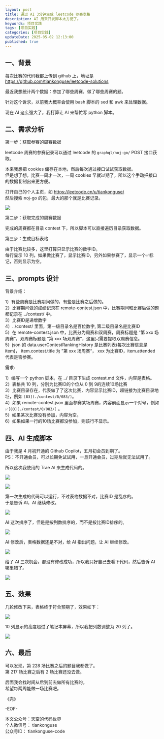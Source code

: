 ```yaml
---
layout: post  
title: 通过 AI 3分钟生成 leetcode 参赛表格           
description: AI 用来开发脚本太方便了。  
keywords: 项目实践 
tags: [项目实践]  
categories: [项目实践]  
updateDate: 2025-05-02 12:13:00
published: true  
---
```


## 一、背景


每次比赛的代码我都上传到 github 上，地址是 https://github.com/tiankonguse/leetcode-solutions  


最近我想统计两个数据：参加了哪些周赛，做了哪些周赛的题。  


针对这个诉求，以前我大概率会使用 bash 脚本的 sed 和 awk 来处理数据。  


现在 AI 这么强大了，我打算让 AI 来帮忙写 python 脚本。  


## 二、需求分析  


第一步：获取参赛的周赛数据  


leetcode 周赛的参赛记录可以通过 leetcode 的 `graphql/noj-go/` POST 接口获取。  


本来我想把 cookies 储存在本地，然后每次通过接口试试获取数据。  
但是想了想，比赛一周才一次，一周 cookies 早就过期了，所以这个手动把接口的数据复制出来更方便。  


打开自己的个人主页，如 https://leetcode.cn/u/tiankonguse/  
然后搜索 noj-go 的包，最大的那个就是比赛记录。  


![](https://res2025.tiankonguse.com/images/2025/05/02/001.png)   



第二步：获取完成的周赛数据  


完成的周赛都在目录 contest 下，所以脚本可以直接遍历目录获取数据。  


第三步：生成目标表格  


由于比赛比较多，这里打算只显示比赛的数字ID。  
每行显示 10 列，如果做比赛了，显示比赛ID，另外如果参赛了，显示一个✅标记，否则显示为空。   


## 三、prompts 设计  


背景介绍：  


1）有些周赛是比赛期间做的，有些是比赛之后做的。  
2）比赛期间做的成绩记录在 remote-contest.json 中，比赛期间和比赛后做的题都记录在 ../contest/ 中。  
3）比赛ID是递增数字  
4）../contest/ 里面，第一级目录名是百位数字, 第二级目录名是比赛ID  
5）在 remote-contest.json 中，比赛分为周赛和双周赛，周赛标题是 ”第 xxx 场周赛“，双周赛标题是 ”第 xxx 场双周赛“，这里只需要提取双周赛信息。  
5）json 的 data.userContestRankingHistory 是比赛列表(每次比赛信息是 item)， item.contest.title 为 ”第 xxx 场周赛“， xxx 为比赛ID，item.attended 代表是否参赛。  


需求:  


1）编写一个 python 脚本，在 ../ 目录下生成 contest.md 文件，内容是表格。  
2）表格共 10 列，分别为比赛ID的个位从 0 到 9的连续10场比赛  
3）比赛目录存在，代表做了了这次比赛，内容显示比赛ID，超链接为比赛目录地址，例如 `[83](./contest/0/083/)`。  
4）如果 remote-contest.json 里面参赛某场周赛，内容前面显示一个对号，例如 `✅[83](./contest/0/083/)` 。  
5）如果某次比赛没有参加，内容为空。  
6）如果如果一行的10场比赛都没参加，则该行不显示。  



## 四、AI 生成脚本  


由于我是 4 月初开通的 Github Copilot，五月初会员到期了。  
PS：不开通会员，可以长期免试试用，一旦开通会员，过期后就无法试用了。  


所以这次我使用的 Trae AI 来生成代码的。  


![](https://res2025.tiankonguse.com/images/2025/05/02/002.png)   

![](https://res2025.tiankonguse.com/images/2025/05/02/003.png)   


第一次生成的代码可以运行，不过表格数据不对，比赛ID 是乱序的。  
于是告诉 AI，AI 继续修改。  


![](https://res2025.tiankonguse.com/images/2025/05/02/004.png)   



AI 这次排序了，但是是按列数排序的，而不是按比赛ID排序的。  



![](https://res2025.tiankonguse.com/images/2025/05/02/005.png)   



AI 修改后，表格数据还是不对，给 AI 指出问题，让 AI 继续修改。  



![](https://res2025.tiankonguse.com/images/2025/05/02/006.png)   



给了 AI 三次机会，都没有修改成功，所以我只好自己去看下代码，然后告诉 AI 哪里错了。  


![](https://res2025.tiankonguse.com/images/2025/05/02/007.png)  




## 五、效果  


几轮修改下来，表格终于符合预期了，效果如下：  


![](https://res2025.tiankonguse.com/images/2025/05/02/008.png)  


10 列显示的高度超过了笔记本屏幕，所以我把列数调整为 20 列了。  


![](https://res2025.tiankonguse.com/images/2025/05/02/0009.png)  



## 六、最后  


可以发现，第 228 场比赛之后的题目我都做了。  
第 217 场比赛之后有 2 场比赛还没去做。  


后面我会找时间从后到前去做所有比赛的。  
希望每两周能做一场比赛吧。  





《完》  


-EOF-  

本文公众号：天空的代码世界  
个人微信号： tiankonguse  
公众号ID： tiankonguse-code  
  